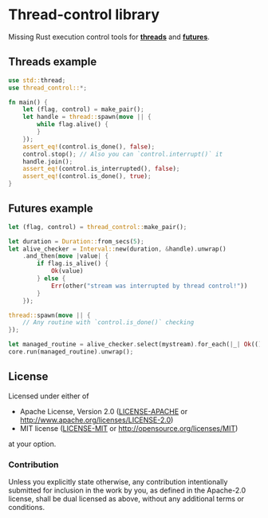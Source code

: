 # Thread-control library

Missing Rust execution control tools for **[threads](https://doc.rust-lang.org/std/thread/)**
and **[futures](https://github.com/alexcrichton/futures-rs)**.

## Threads example

```rust
use std::thread;
use thread_control::*;

fn main() {
    let (flag, control) = make_pair();
    let handle = thread::spawn(move || {
        while flag.alive() {
        }
    });
    assert_eq!(control.is_done(), false);
    control.stop(); // Also you can `control.interrupt()` it
    handle.join();
    assert_eq!(control.is_interrupted(), false);
    assert_eq!(control.is_done(), true);
}
```

## Futures example

```rust
let (flag, control) = thread_control::make_pair();

let duration = Duration::from_secs(5);
let alive_checker = Interval::new(duration, &handle).unwrap()
    .and_then(move |value| {
        if flag.is_alive() {
            Ok(value)
        } else {
            Err(other("stream was interrupted by thread control!"))
        }
    });

thread::spawn(move || {
    // Any routine with `control.is_done()` checking
});

let managed_routine = alive_checker.select(mystream).for_each(|_| Ok(()));
core.run(managed_routine).unwrap();
```

## License

Licensed under either of

* Apache License, Version 2.0 ([LICENSE-APACHE](LICENSE-APACHE) or http://www.apache.org/licenses/LICENSE-2.0)
* MIT license ([LICENSE-MIT](LICENSE-MIT) or http://opensource.org/licenses/MIT)

at your option.

### Contribution

Unless you explicitly state otherwise, any contribution intentionally submitted
for inclusion in the work by you, as defined in the Apache-2.0 license, shall be
dual licensed as above, without any additional terms or conditions.
